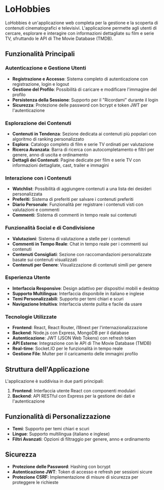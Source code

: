 # LoHobbies

LoHobbies è un'applicazione web completa per la gestione e la scoperta di contenuti cinematografici e televisivi. L'applicazione permette agli utenti di cercare, esplorare e interagire con informazioni dettagliate su film e serie TV, sfruttando le API di The Movie Database (TMDB).

## Funzionalità Principali

### Autenticazione e Gestione Utenti
- **Registrazione e Accesso**: Sistema completo di autenticazione con registrazione, login e logout
- **Gestione del Profilo**: Possibilità di caricare e modificare l'immagine del profilo
- **Persistenza della Sessione**: Supporto per il "Ricordami" durante il login
- **Sicurezza**: Protezione delle password con bcrypt e token JWT per l'autenticazione

### Esplorazione dei Contenuti
- **Contenuti in Tendenza**: Sezione dedicata ai contenuti più popolari con algoritmo di ranking personalizzato
- **Esplora**: Catalogo completo di film e serie TV ordinati per valutazione
- **Ricerca Avanzata**: Barra di ricerca con autocompletamento e filtri per genere, anno di uscita e ordinamento
- **Dettagli dei Contenuti**: Pagine dedicate per film e serie TV con informazioni dettagliate, cast, trailer e immagini

### Interazione con i Contenuti
- **Watchlist**: Possibilità di aggiungere contenuti a una lista dei desideri personalizzata
- **Preferiti**: Sistema di preferiti per salvare i contenuti preferiti
- **Diario Personale**: Funzionalità per registrare i contenuti visti con valutazioni e commenti
- **Commenti**: Sistema di commenti in tempo reale sui contenuti

### Funzionalità Social e di Condivisione
- **Valutazioni**: Sistema di valutazione a stelle per i contenuti
- **Commenti in Tempo Reale**: Chat in tempo reale per i commenti sui contenuti
- **Contenuti Consigliati**: Sezione con raccomandazioni personalizzate basate sui contenuti visualizzati
- **Contenuti per Genere**: Visualizzazione di contenuti simili per genere

### Esperienza Utente
- **Interfaccia Responsive**: Design adattivo per dispositivi mobili e desktop
- **Supporto Multilingua**: Interfaccia disponibile in italiano e inglese
- **Temi Personalizzabili**: Supporto per temi chiari e scuri
- **Navigazione Intuitiva**: Interfaccia utente pulita e facile da usare

### Tecnologie Utilizzate
- **Frontend**: React, React Router, i18next per l'internazionalizzazione
- **Backend**: Node.js con Express, MongoDB per il database
- **Autenticazione**: JWT (JSON Web Tokens) con refresh token
- **API Esterne**: Integrazione con le API di The Movie Database (TMDB)
- **Real-time**: Socket.IO per le funzionalità in tempo reale
- **Gestione File**: Multer per il caricamento delle immagini profilo

## Struttura dell'Applicazione
L'applicazione è suddivisa in due parti principali:
1. **Frontend**: Interfaccia utente React con componenti modulari
2. **Backend**: API RESTful con Express per la gestione dei dati e l'autenticazione

## Funzionalità di Personalizzazione
- **Temi**: Supporto per temi chiari e scuri
- **Lingue**: Supporto multilingua (italiano e inglese)
- **Filtri Avanzati**: Opzioni di filtraggio per genere, anno e ordinamento

## Sicurezza
- **Protezione delle Password**: Hashing con bcrypt
- **Autenticazione JWT**: Token di accesso e refresh per sessioni sicure
- **Protezione CSRF**: Implementazione di misure di sicurezza per proteggere le richieste